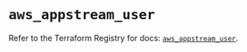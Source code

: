 # `aws_appstream_user`

Refer to the Terraform Registry for docs: [`aws_appstream_user`](https://registry.terraform.io/providers/hashicorp/aws/5.46.0/docs/resources/appstream_user).
